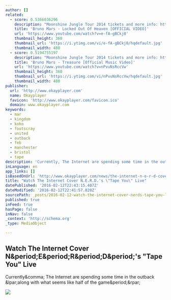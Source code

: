 ```yaml
---
author: []
related:
  - score: 0.5366036296
    description: "Moonshine Jungle Tour 2014 tickets and more info: http://www.brunomars.com/moonshinejungletour Directed by Cameron Duddy & Bruno Mars German fans watch the video here: http://bit.ly/SWgExJ Connect with Bruno: http://www.brunomars.com http://www.twitter.com/brunomars http://www.facebook.com/brunomars http://www.instagram.com/brunomars Get 'Unorthodox Jukebox' on iTunes http://smarturl.it/unorthodoxjukebox Follow Bruno on Spotify http://bit.ly/1gDnkxr © 2012 WMG."
    title: 'Bruno Mars - Locked Out Of Heaven [OFFICIAL VIDEO]'
    url: 'https://www.youtube.com/watch?v=e-fA-gBCkj0'
    thumbnail_height: 360
    thumbnail_url: 'https://i.ytimg.com/vi/e-fA-gBCkj0/hqdefault.jpg'
    thumbnail_width: 480
  - score: 0.5194755197
    description: "Moonshine Jungle Tour 2014 tickets and more info: http://www.brunomars.com/moonshinejungletour Directed By: Cameron Duddy & Bruno Mars German fans watch here: http://www.dooloop.tv/video/3967871/bruno-mars-treasure Connect with Bruno: http://www.brunomars.com http://www.twitter.com/brunomars http://www.facebook.com/brunomars http://www.instagram.com/brunomars Get 'Unorthodox Jukebox' on iTunes http://smarturl.it/unorthodoxjukebox Follow Bruno on Spotify http://bit.ly/1gDnkxr"
    title: 'Bruno Mars - Treasure [Official Music Video]'
    url: 'https://www.youtube.com/watch?v=nPvuNsRccVw'
    thumbnail_height: 360
    thumbnail_url: 'https://i.ytimg.com/vi/nPvuNsRccVw/hqdefault.jpg'
    thumbnail_width: 480
publisher:
  url: 'http://www.okayplayer.com'
  name: Okayplayer
  favicon: 'http://www.okayplayer.com/favicon.ico'
  domain: www.okayplayer.com
keywords:
  - mar
  - kingdom
  - koko
  - footscray
  - united
  - outback
  - feb
  - manchester
  - bristol
  - tape
description: 'Currently, The Internet are spending some time in the outback (along with what seems like half of the game.)'
inLanguage: en
app_links: []
isBasedOnUrl: 'http://www.okayplayer.com/news/the-internet-n-e-r-d-cover-tape-you-live-video.html'
title: "Watch The Internet Cover N.E.R.D.'s \"Tape You\" Live"
datePublished: '2016-02-12T22:43:15.407Z'
dateModified: '2016-02-12T22:41:57.820Z'
sourcePath: _posts/2016-02-12-watch-the-internet-cover-nerds-tape-you-live.md
published: true
inFeed: true
hasPage: false
inNav: false
_context: 'http://schema.org'
_type: MediaObject

---
```

<article style=""><h1>Watch The Internet Cover N&amp;period;E&amp;period;R&amp;period;D&amp;period;'s "Tape You" Live</h1><p>Currently&amp;comma; The Internet are spending some time in the outback &amp;lpar;along with what seems like half of the game&amp;period;&amp;rpar;</p><img src="http://okp-cdn.okayplayer.com/wp-content/uploads/2016/02/the-internet-n-e-r-d-cover-tape-you-live-video-715x397.jpg" /></article>